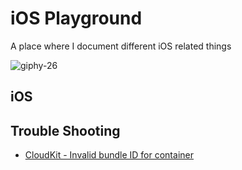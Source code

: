 # iOS Playground
A place where I document different iOS related things

![giphy-26](https://user-images.githubusercontent.com/12765774/164473461-d4f5ce13-5cb8-43e7-be93-7304110a0a69.gif)

## iOS

## Trouble Shooting
* [CloudKit - Invalid bundle ID for container](https://github.com/HugoPrinsloo/iOS-Playground/blob/develop/Trouble%20Shooting/Cloudkit%20issues.md)




